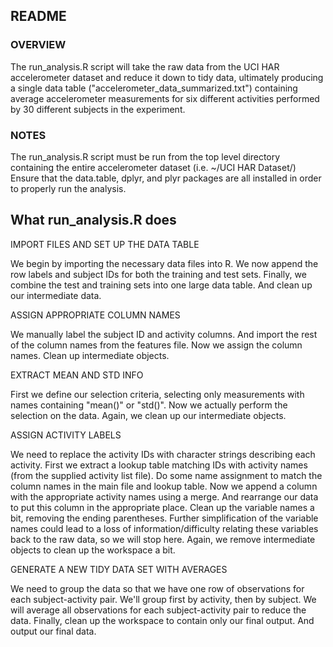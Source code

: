 ## README

### OVERVIEW

The run_analysis.R script will take the raw data from the UCI HAR accelerometer dataset and reduce it down to tidy data, ultimately producing a single data table ("accelerometer_data_summarized.txt") containing average accelerometer measurements for six different activities performed by 30 different subjects in the experiment.

### NOTES

The run_analysis.R script must be run from the top level directory containing the entire accelerometer dataset (i.e. ~/UCI HAR Dataset/)
Ensure that the data.table, dplyr, and plyr packages are all installed in order to properly run the analysis.

## What run_analysis.R does

IMPORT FILES AND SET UP THE DATA TABLE

We begin by importing the necessary data files into R.
We now append the row labels and subject IDs for both the training and test sets.
Finally, we combine the test and training sets into one large data table.
And clean up our intermediate data.

ASSIGN APPROPRIATE COLUMN NAMES

We manually label the subject ID and activity columns.
And import the rest of the column names from the features file.
Now we assign the column names.
Clean up intermediate objects.

EXTRACT MEAN AND STD INFO

First we define our selection criteria, selecting only measurements with names containing "mean()" or "std()".
Now we actually perform the selection on the data.
Again, we clean up our intermediate objects.

ASSIGN ACTIVITY LABELS

We need to replace the activity IDs with character strings describing each activity.
First we extract a lookup table matching IDs with activity names (from the supplied activity list file).
Do some name assignment to match the column names in the main file and lookup table.
Now we append a column with the appropriate activity names using a merge.
And rearrange our data to put this column in the appropriate place.
Clean up the variable names a bit, removing the ending parentheses. 
Further simplification of the variable names could lead to a loss of information/difficulty relating these variables back to the raw data, so we will stop here.
Again, we remove intermediate objects to clean up the workspace a bit.

GENERATE A NEW TIDY DATA SET WITH AVERAGES

We need to group the data so that we have one row of observations for each subject-activity pair. We'll group first by activity, then by subject.
We will average all observations for each subject-activity pair to reduce the data.
Finally, clean up the workspace to contain only our final output.
And output our final data.
